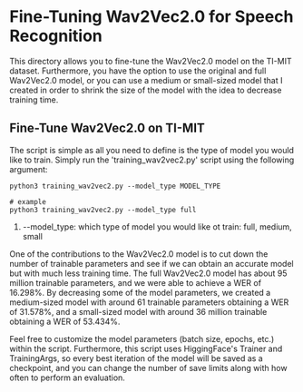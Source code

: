 # Fine-Tuning Wav2Vec2.0 for Speech Recognition

This directory allows you to fine-tune the Wav2Vec2.0 model on the TI-MIT dataset. Furthermore, you have the option to use the original and full Wav2Vec2.0 model, or you can use a medium or small-sized model that I created in order to shrink the size of the model with the idea to decrease training time. 

## Fine-Tune Wav2Vec2.0 on TI-MIT

The script is simple as all you need to define is the type of model you would like to train. Simply run the 'training_wav2vec2.py' script using the following argument:

    python3 training_wav2vec2.py --model_type MODEL_TYPE

    # example
    python3 training_wav2vec2.py --model_type full

1) --model_type: which type of model you would like ot train: full, medium, small

One of the contributions to the Wav2Vec2.0 model is to cut down the number of trainable parameters and see if we can obtain an accurate model but with much less training time. The full Wav2Vec2.0 model has about 95 million trainable parameters, and we were able to achieve a WER of 16.298%. By decreasing some of the model parameters, we created a medium-sized model with around 61 trainable parameters obtaining a WER of 31.578%, and a small-sized model with around 36 million trainable obtaining a WER of 53.434%.

Feel free to customize the model parameters (batch size, epochs, etc.) within the script. Furthermore, this script uses HiggingFace's Trainer and TrainingArgs, so every best iteration of the model will be saved as a checkpoint, and you can change the number of save limits along with how often to perform an evaluation.